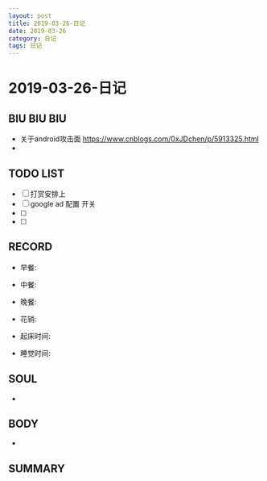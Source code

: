 ```yaml
---
layout: post
title: 2019-03-26-日记
date: 2019-03-26
category: 日记
tags: 日记
---
```

# 2019-03-26-日记
## BIU BIU BIU
- 关于android攻击面 https://www.cnblogs.com/0xJDchen/p/5913325.html
- 
 
## TODO LIST
- [ ] 打赏安排上
- [ ] google ad 配置 开关 
- [ ] 
- [ ] 
 
## RECORD
- 早餐:  
- 中餐:  
- 晚餐:  
 
- 花销:  
 
- 起床时间:  
- 睡觉时间:  
 
## SOUL
- 
 
## BODY
- 
 
## SUMMARY
 
 
